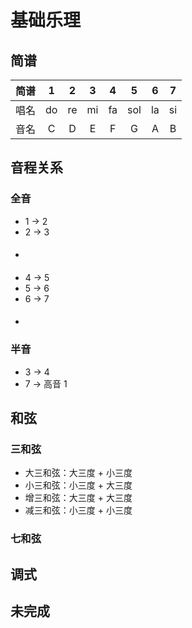 # 基础乐理

## 简谱

| 简谱 |  1   |  2   |  3   |  4   |  5   |  6   |  7   |
| :--: | :--: | :--: | :--: | :--: | :--: | :--: | :--: |
| 唱名 |  do  |  re  |  mi  |  fa  | sol  |  la  |  si  |
| 音名 |  C   |  D   |  E   |  F   |  G   |  A   |  B   |

## 音程关系

### 全音

- 1 -> 2
- 2 -> 3
- ####
- 4 -> 5
- 5 -> 6
- 6 -> 7
- ####

### 半音

- 3 -> 4
- 7 -> 高音 1

## 和弦

### 三和弦

- 大三和弦：大三度 + 小三度
- 小三和弦：小三度 + 大三度
- 增三和弦：大三度 + 大三度
- 减三和弦：小三度 + 小三度

### 七和弦

## 调式

## 未完成